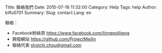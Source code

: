 Title: 聯絡我們
Date: 2015-07-16 11:32:00
Category: Help
Tags: help
Author: kilfu0701
Summary: 
Slug: contact
Lang: en

<div>
  <div class="sub-lead-title">聯絡：</div>
  <ul>
    <li>Facebook粉絲頁 <a href="https://www.facebook.com/linnepolliwog" target="_blank">https://www.facebook.com/linnepolliwog</a></li>
    <li>開發網站 <a href="https://github.com/ProjectMeilin" target="_blank">https://github.com/ProjectMeilin</a></li>
    <li>聯絡代表 <a href="mailto:shoichi.chou@gmail.com">shoichi.chou@gmail.com</a></li>
  </ul>
</div>
